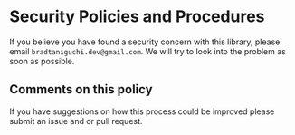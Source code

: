 # Security Policies and Procedures

If you believe you have found a security concern with this library, please email `bradtaniguchi.dev@gmail.com`.
We will try to look into the problem as soon as possible.

## Comments on this policy

If you have suggestions on how this process could be improved please submit an issue and or pull request.
